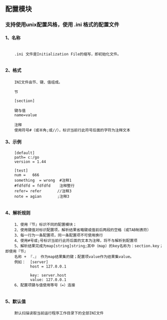 ## 配置模块

### 支持使用unix配置风格，使用 .ini 格式的配置文件

#### 1、名称
```
    
    .ini 文件是Initialization File的缩写，即初始化文件。
    
```
#### 2、格式
```
    INI文件由节、键、值组成。
    
    节
    
    [section]
    
    键与值
    name=value
    
    注释
    使用符号#（或半角;或//），标识当前行此符号后面的字符为注释文本
```    
#### 3、示例
```
    [default]
    path= c:/go
    version = 1.44
     
    [test]
    num =	666
    something  = wrong  #注释1
    #fdfdfd = fdfdfd    注释整行
    refer= refer       //注释3     
    note = agian       ;注释3        
    
```    
#### 4、解析规则
```
    1、使用『节』标识不同的配置模块；
    2、使用键值对标识配置项，解析结果省略键或值前后两段的空格（或TAB制表符）
    3、每一行为一条配置项，同一条配置项不可使用换行
    4、使用#号或;号标识当前行此符后面的文本为注释，将不与解析到配置项
    5、解析结果完成为map[string]string;其中（map）的key名称为：section.key；即使用『节』
    名称 + 『.』 作为map结果集的键；配置项value作为结果集value。
    例如：  [server]
           host = 127.0.0.1
           
           key: server.host
           value: 127.0.0.1
    6、配置项键与值使用等号（=）连接
   
```
#### 5、默认值

```
    默认扫描读取当前运行程序工作目录下的全部INI文件

```

